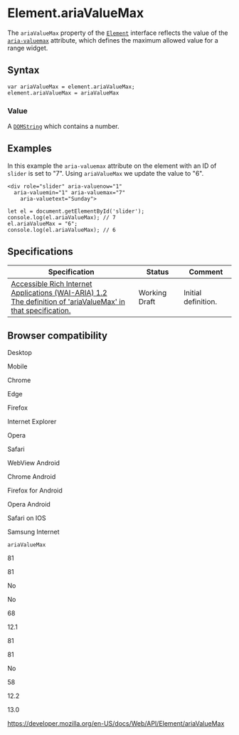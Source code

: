Element.ariaValueMax
====================

The `ariaValueMax` property of the [`Element`](../element) interface reflects the value of the [`aria-valuemax`](https://developer.mozilla.org/en-US/docs/Web/Accessibility/ARIA/ARIA_Techniques/Using_the_aria-valuemax_attribute) attribute, which defines the maximum allowed value for a range widget.

Syntax
------

    var ariaValueMax = element.ariaValueMax;
    element.ariaValueMax = ariaValueMax

### Value

A [`DOMString`](../domstring) which contains a number.

Examples
--------

In this example the `aria-valuemax` attribute on the element with an ID of `slider` is set to "7". Using `ariaValueMax` we update the value to "6".

    <div role="slider" aria-valuenow="1"
      aria-valuemin="1" aria-valuemax="7"
        aria-valuetext="Sunday">

    let el = document.getElementById('slider');
    console.log(el.ariaValueMax); // 7
    el.ariaValueMax = "6";
    console.log(el.ariaValueMax); // 6

Specifications
--------------

<table><thead><tr class="header"><th>Specification</th><th>Status</th><th>Comment</th></tr></thead><tbody><tr class="odd"><td><a href="https://www.w3.org/TR/wai-aria-1.2/#dom-ariamixin-ariavaluemax">Accessible Rich Internet Applications (WAI-ARIA) 1.2<br />
<span class="small">The definition of 'ariaValueMax' in that specification.</span></a></td><td><span class="spec-wd">Working Draft</span></td><td>Initial definition.</td></tr></tbody></table>

Browser compatibility
---------------------

Desktop

Mobile

Chrome

Edge

Firefox

Internet Explorer

Opera

Safari

WebView Android

Chrome Android

Firefox for Android

Opera Android

Safari on IOS

Samsung Internet

`ariaValueMax`

81

81

No

No

68

12.1

81

81

No

58

12.2

13.0

<a href="https://developer.mozilla.org/en-US/docs/Web/API/Element/ariaValueMax" class="_attribution-link">https://developer.mozilla.org/en-US/docs/Web/API/Element/ariaValueMax</a>
